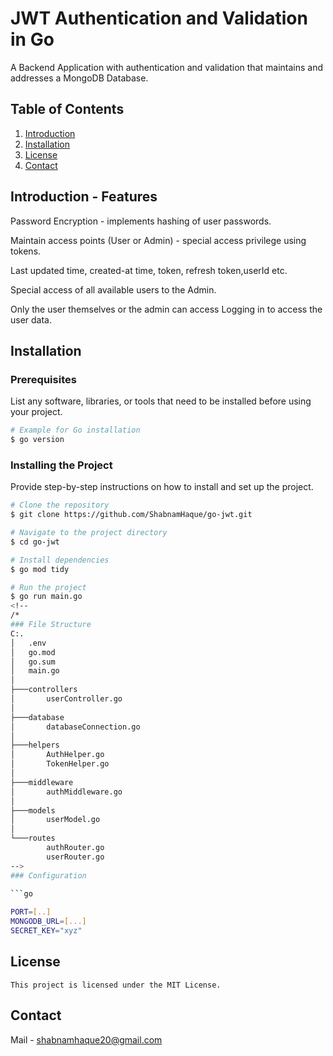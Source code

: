 
# JWT Authentication and Validation in Go

A Backend Application with authentication and validation that maintains and addresses a MongoDB Database.
## Table of Contents
1. [Introduction](#introduction)
2. [Installation](#installation)
3. [License](#license)
4. [Contact](#contact)

## Introduction - Features
Password Encryption - implements hashing of user passwords.

Maintain access points (User or Admin) - special access privilege using tokens.

Last updated time, created-at time, token, refresh token,userId etc.

Special access of all available users to the Admin.

Only the user themselves or the admin can access Logging in to access the user data.

## Installation

### Prerequisites
List any software, libraries, or tools that need to be installed before using your project.

```bash
# Example for Go installation
$ go version
```

### Installing the Project
Provide step-by-step instructions on how to install and set up the project.

```bash
# Clone the repository
$ git clone https://github.com/ShabnamHaque/go-jwt.git

# Navigate to the project directory
$ cd go-jwt

# Install dependencies
$ go mod tidy

# Run the project
$ go run main.go
<!--
/*
### File Structure
C:.
│   .env
│   go.mod
│   go.sum
│   main.go
│   
├───controllers
│       userController.go
│       
├───database
│       databaseConnection.go
│       
├───helpers
│       AuthHelper.go
│       TokenHelper.go
│
├───middleware
│       authMiddleware.go
│
├───models
│       userModel.go
│
└───routes
        authRouter.go
        userRouter.go
-->
### Configuration
    
```go

PORT=[..]
MONGODB_URL=[...]
SECRET_KEY="xyz"

```

<!-- 
## API Reference
Document the project's API, including all public methods, structures, and interfaces. Provide a description, input parameters, and return values for each.
 -->


## License
```
This project is licensed under the MIT License.
```

## Contact
Mail - shabnamhaque20@gmail.com
